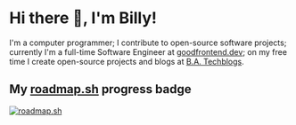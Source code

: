 # Hi there 👋, I'm Billy!

I'm a computer programmer; I contribute to open-source software projects; currently I'm a full-time Software Engineer at [goodfrontend.dev](https://goodfrontend.dev); on my free time I create open-source projects and blogs at [B.A. Techblogs](https://techblogs.gatsbyjs.io).

## My [roadmap.sh](https://roadmap.sh) progress badge

[![roadmap.sh](https://api.roadmap.sh/v1-badge/tall/643a07b111a85692d89468e1?variant=dark&roadmaps=computer-science%2Cfrontend%2Cbackend%2Cdevops)](https://roadmap.sh)
